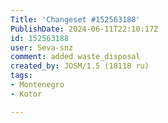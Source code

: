 ```yaml
---
Title: 'Changeset #152563188'
PublishDate: 2024-06-11T22:10:17Z
id: 152563188
user: Seva-snz
comment: added waste_disposal
created_by: JOSM/1.5 (18118 ru)
tags:
- Montenegro
- Kotor

---
```

